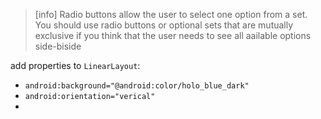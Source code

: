 
>[info] Radio buttons allow the user to select one option from a set. You should use radio buttons or optional sets that are mutually exclusive if you think that the user needs to see all aailable options side-biside

add properties to `LinearLayout`:
- `android:background="@android:color/holo_blue_dark"`
- `android:orientation="verical"`
- 








